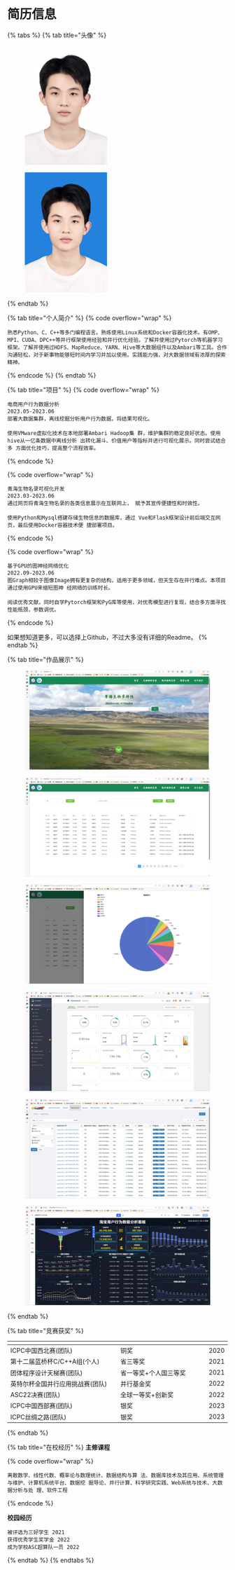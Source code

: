 # 简历信息



{% tabs %}
{% tab title="头像" %}
<figure><img src="../../.gitbook/assets/a065998d76b08689d17777edc5965b56.jpg" alt="" width="188"><figcaption></figcaption></figure>



<figure><img src="../../.gitbook/assets/f8d805a537c8f0b097a41bf5e58a8273 (1).jpg" alt="" width="188"><figcaption></figcaption></figure>
{% endtab %}

{% tab title="个人简介" %}
{% code overflow="wrap" %}
```
熟悉Python、C、C++等多门编程语言。熟练使用Linux系统和Docker容器化技术。有OMP、MPI、CUDA、DPC++等并行框架使用经验和并行优化经验。了解并使用过Pytorch等机器学习框架。了解并使用过HDFS、MapReduce、YARN、Hive等大数据组件以及Ambari等工具。合作沟通轻松，对于新事物能够短时间内学习并加以使用。实践能力强，对大数据领域有浓厚的探索精神。
```
{% endcode %}
{% endtab %}

{% tab title="项目" %}
{% code overflow="wrap" %}
```
电商用户行为数据分析
2023.05-2023.06
部署大数据集群，离线挖掘分析用户行为数据，将结果可视化。

使用VMware虚拟化技术在本地部署Ambari Hadoop集 群，维护集群的稳定良好状态。使用hive从一亿条数据中离线分析 出转化漏斗、价值用户等指标并进行可视化展示。同时尝试结合多 方面优化技巧，提高整个流程效率。
```
{% endcode %}

{% code overflow="wrap" %}
```
青海生物名录可视化开发
2023.03-2023.06
通过网页将青海生物名录的各类信息展示在互联网上， 赋予其宣传便捷性和时效性。

使用Python和Mysql搭建存储生物信息的数据库，通过 Vue和Flask框架设计前后端交互网页，最后使用Docker容器技术便 捷部署项目。
```
{% endcode %}

{% code overflow="wrap" %}
```
基于GPU的图神经网络优化
2022.09-2023.06
图Graph相较于图像Image拥有更复杂的结构，适用于更多领域，但天生存在并行难点。本项目通过使用GPU来缩短图神 经网络的训练时长。

阅读优秀文献，同时自学Pytorch框架和PyG库等使用，对优秀模型进行复现，结合多方面寻找性能瓶颈，参数调优。
```
{% endcode %}

如果想知道更多，可以选择上Github，不过大多没有详细的Readme。
{% endtab %}

{% tab title="作品展示" %}
<figure><img src="../../.gitbook/assets/1-1.png" alt=""><figcaption></figcaption></figure>

<figure><img src="../../.gitbook/assets/1-2.png" alt=""><figcaption></figcaption></figure>

<figure><img src="../../.gitbook/assets/1-3.png" alt=""><figcaption></figcaption></figure>

<figure><img src="../../.gitbook/assets/2-1.png" alt=""><figcaption></figcaption></figure>

<figure><img src="../../.gitbook/assets/2-2.png" alt=""><figcaption></figcaption></figure>

<figure><img src="../../.gitbook/assets/2-3 (1).png" alt=""><figcaption></figcaption></figure>
{% endtab %}

{% tab title="竞赛获奖" %}
<table><thead><tr><th width="317.66666666666663"></th><th width="259"></th><th></th></tr></thead><tbody><tr><td>ICPC中国西北赛(团队)</td><td>铜奖</td><td>2020</td></tr><tr><td>第十二届蓝桥杯C/C++A组(个人)</td><td>省三等奖</td><td>2021</td></tr><tr><td>团体程序设计天梯赛(团队)</td><td>省一等奖+个人国三等奖</td><td>2021</td></tr><tr><td>英特尔杯全国并行应用挑战赛(团队)</td><td>并行基金奖</td><td>2022</td></tr><tr><td>ASC22决赛(团队)</td><td>全球一等奖+创新奖</td><td>2022</td></tr><tr><td>ICPC中国西部赛(团队)</td><td>银奖</td><td>2023</td></tr><tr><td>ICPC丝绸之路(团队)</td><td>银奖</td><td>2023</td></tr></tbody></table>
{% endtab %}

{% tab title="在校经历" %}
**主修课程**

{% code overflow="wrap" %}
```
离散数学、线性代数、概率论与数理统计、数据结构与算 法、数据库技术及其应用、系统管理与维护、计算机系统平台、数据挖 掘导论、并行计算、科学研究实践、Web系统与技术、大数据分析与处 理、软件工程
```
{% endcode %}

**校园经历**&#x20;

```
被评选为三好学生 2021
获得优秀学生奖学金 2022
成为学校ASC超算队一员 2022
```
{% endtab %}
{% endtabs %}
